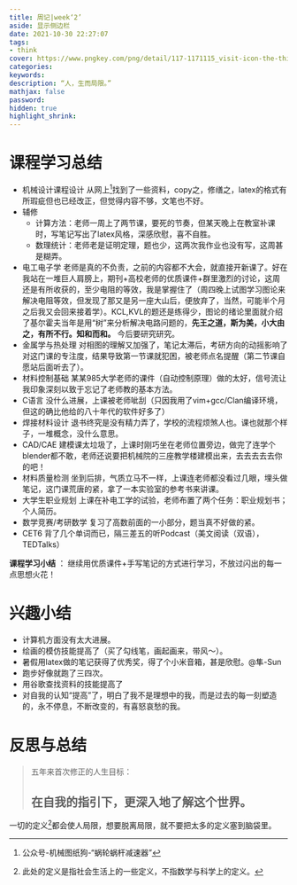 ```yaml
---
title: 周记|week‘2’
aside: 显示侧边栏
date: 2021-10-30 22:27:07
tags:
- think
cover: https://www.pngkey.com/png/detail/117-1171115_visit-icon-the-thinker-png.png
categories:
keywords:
description: “人，生而局限。”
mathjax: false
password: 
hidden: true
highlight_shrink:
---
```


# 课程学习总结

* 机械设计课程设计 从网上[^1]找到了一些资料，copy之，修缮之，latex的格式有所瑕疵但也已经改正，但觉得内容不够，文笔也不好。
* 辅修
  * 计算方法：老师一周上了两节课，要死的节奏，但某天晚上在教室补课时，写笔记写出了latex风格，深感欣慰，喜不自胜。
  * 数理统计：老师老是证明定理，题也少，这两次我作业也没有写，这周甚是糊弄。
* 电工电子学 老师是真的不负责，之前的内容都不大会，就直接开新课了。好在我站在一堆巨人肩膀上，期刊+高校老师的优质课件+群里激烈的讨论，这周还是有所收获的，至少电阻的等效，我是掌握住了（周四晚上试图学习图论来解决电阻等效，但发现了那又是另一座大山后，便放弃了，当然，可能半个月之后我又会回来接着学）。KCL,KVL的题还是练得少，图论的绪论里面就介绍了基尔霍夫当年是用“树”来分析解决电路问题的，**先王之道，斯为美，小大由之，有所不行。知和而和。** 今后要研究研究。
* 金属学与热处理 对相图的理解又加强了，笔记太滞后，考研方向的动摇影响了对这门课的专注度，结果导致第一节课就犯困，被老师点名提醒（第二节课自愿站后面听去了）。
* 材料控制基础 某某985大学老师的课件（自动控制原理）做的太好，信号流让我印象深刻以致于忘记了老师教的基本方法。
* C语言 没什么进展，上课被老师呲刮（只因我用了vim+gcc/Clan编译环境，但这的确比他给的八十年代的软件好多了）
* 焊接材料设计 退书终究是没有精力弄了，学校的流程烦煞人也。课也就那个样子，一堆概念，没什么意思。
* CAD/CAE 建模课太垃圾了，上课时刚巧坐在老师位置旁边，做完了连学个blender都不敢，老师还说要把机械院的三座教学楼建模出来，去去去去去你的吧！
* 材料质量检测 坐到后排，气质立马不一样，上课连老师都没看过几眼，埋头做笔记，这门课荒唐的紧，拿了一本实验室的参考书来讲课。
* 大学生职业规划 上课在补电工学的试验，老师布置了两个任务：职业规划书；个人简历。
* 数学竞赛/考研数学 复习了高数前面的一小部分，题当真不好做的紧。
* CET6 背了几个单词而已，隔三差五的听Podcast（美文阅读（双语），TEDTalks）

**课程学习小结** ： 继续用优质课件+手写笔记的方式进行学习，不放过闪出的每一点思想火花！

# 兴趣小结

* 计算机方面没有太大进展。
* 绘画的模仿技能提高了（买了勾线笔，画起画来，带风～）。
* 暑假用latex做的笔记获得了优秀奖，得了个小米音箱，甚是欣慰。@隼-Sun
* 跑步好像就跑了三四次。
* 用谷歌查找资料的技能提高了
* 对自我的认知“提高”了，明白了我不是理想中的我，而是过去的每一刻塑造的，永不停息，不断改变的，有喜怒哀愁的我。

# 反思与总结

  > 五年来首次修正的人生目标：
  >
  > ## 在自我的指引下，更深入地了解这个世界。

一切的定义[^2]都会使人局限，想要脱离局限，就不要把太多的定义塞到脑袋里。

[^1]:公众号-机械图纸狗-“蜗轮蜗杆减速器”

[^2]:此处的定义是指社会生活上的一些定义，不指数学与科学上的定义。